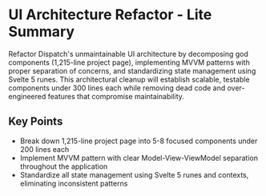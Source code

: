 # UI Architecture Refactor - Lite Summary

Refactor Dispatch's unmaintainable UI architecture by decomposing god components (1,215-line project page), implementing MVVM patterns with proper separation of concerns, and standardizing state management using Svelte 5 runes. This architectural cleanup will establish scalable, testable components under 300 lines each while removing dead code and over-engineered features that compromise maintainability.

## Key Points
- Break down 1,215-line project page into 5-8 focused components under 200 lines each
- Implement MVVM pattern with clear Model-View-ViewModel separation throughout the application
- Standardize all state management using Svelte 5 runes and contexts, eliminating inconsistent patterns